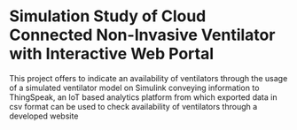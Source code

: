# Simulation Study of Cloud Connected Non-Invasive Ventilator with Interactive Web Portal
This project offers to indicate an availability of ventilators  through the usage of a simulated ventilator model on Simulink conveying information  to ThingSpeak, an IoT based analytics platform from which exported data in csv format  can be used to check availability of ventilators through a developed website
